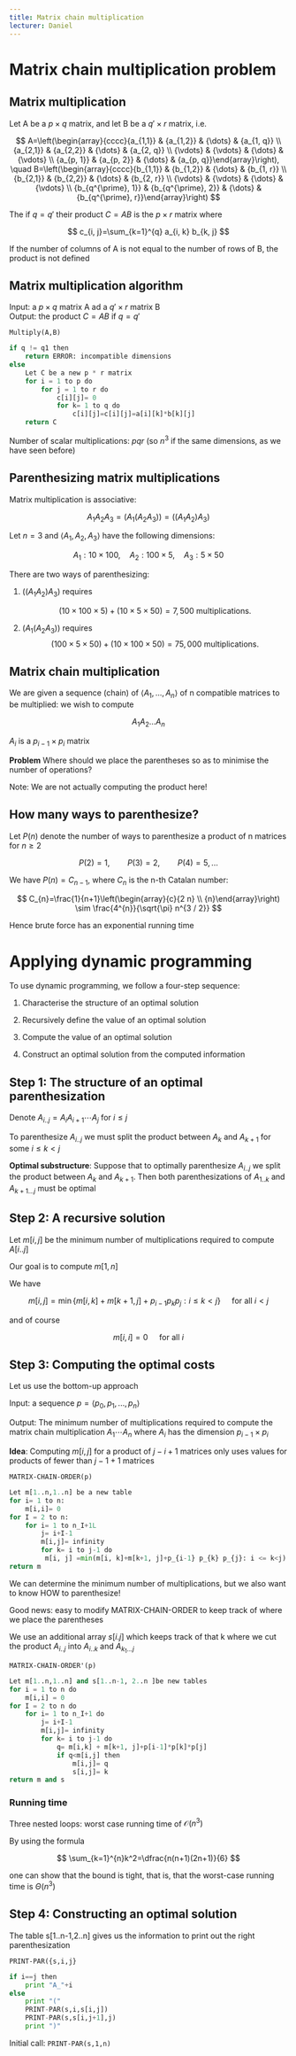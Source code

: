 ```yaml
---
title: Matrix chain multiplication
lecturer: Daniel
---
```


# Matrix chain multiplication problem

## Matrix multiplication

Let A be a $p\times q$ matrix, and let B be a $q'\times r$ matrix, i.e.

$$
A=\left(\begin{array}{cccc}{a_{1,1}} & {a_{1,2}} & {\dots} & {a_{1, q}} \\ {a_{2,1}} & {a_{2,2}} & {\dots} & {a_{2, q}} \\ {\vdots} & {\vdots} & {\dots} & {\vdots} \\ {a_{p, 1}} & {a_{p, 2}} & {\dots} & {a_{p, q}}\end{array}\right), \quad B=\left(\begin{array}{cccc}{b_{1,1}} & {b_{1,2}} & {\dots} & {b_{1, r}} \\ {b_{2,1}} & {b_{2,2}} & {\dots} & {b_{2, r}} \\ {\vdots} & {\vdots} & {\dots} & {\vdots} \\ {b_{q^{\prime}, 1}} & {b_{q^{\prime}, 2}} & {\dots} & {b_{q^{\prime}, r}}\end{array}\right)
$$

The if $q=q'$ their product $C=AB$ is the $p\times r$ matrix where

$$
c_{i, j}=\sum_{k=1}^{q} a_{i, k} b_{k, j}
$$

If the number of columns of A is not equal to the number of rows of B, the product is not defined

## Matrix multiplication algorithm

Input: a $p\times q$ matrix A ad a $q'\times r$ matrix B\
Output: the product $C=AB$ if $q=q'$

`Multiply(A,B)`

```python
if q != q1 then
    return ERROR: incompatible dimensions
else
    Let C be a new p * r matrix
    for i = 1 to p do
        for j = 1 to r do
            c[i][j]= 0
            for k= 1 to q do
                c[i][j]=c[i][j]=a[i][k]*b[k][j]
    return C
```

Number of scalar multiplications: $pqr$ (so $n^3$ if the same
dimensions, as we have seen before)

## Parenthesizing matrix multiplications

Matrix multiplication is associative:

$$
A_{1} A_{2} A_{3}=\left(A_{1}\left(A_{2} A_{3}\right)\right)=\left(\left(A_{1} A_{2}\right) A_{3}\right)
$$

Let $n=3$ and $\langle A_1, A_2, A_3 \rangle$ have the following
dimensions:

$$
A_{1}: 10 \times 100, \quad A_{2}: 100 \times 5, \quad A_{3}: 5 \times 50
$$

There are two ways of parenthesizing:

1.  $((A_1A_2)A_3)$ requires

    $$
    (10 \times 100 \times 5)+(10 \times 5 \times 50)=7,500 \text { multiplications. }
    $$

2.  $(A_1(A_2A_3))$ requires
    $$
    (100 \times 5 \times 50)+(10 \times 100 \times 50)=75,000 \text { multiplications. }
    $$

## Matrix chain multiplication

We are given a sequence (chain) of $\langle A_1,...,A_n\rangle$ of n
compatible matrices to be multiplied: we wish to compute

$$
A_1A_2...A_n
$$

$A_i$ is a $p_{i-1}\times p_{i}$ matrix

**Problem** Where should we place the parentheses so as to minimise the
number of operations?

Note: We are not actually computing the product here!

## How many ways to parenthesize?

Let $P(n)$ denote the number of ways to parenthesize a product of n
matrices for $n\geqslant 2$

$$
P(2) = 1, \qquad P(3) = 2, \qquad P(4)=5, ...
$$

We have $P(n)=C_{n-1}$, where $C_n$ is the n-th Catalan number:

$$
C_{n}=\frac{1}{n+1}\left(\begin{array}{c}{2 n} \\ {n}\end{array}\right) \sim \frac{4^{n}}{\sqrt{\pi} n^{3 / 2}}
$$

Hence brute force has an exponential running time

# Applying dynamic programming

To use dynamic programming, we follow a four-step sequence:

1.  Characterise the structure of an optimal solution

2.  Recursively define the value of an optimal solution

3.  Compute the value of an optimal solution

4.  Construct an optimal solution from the computed information

## Step 1: The structure of an optimal parenthesization

Denote $A_{i..j}=A_iA_{i+1} \cdots A_j$ for $i\leqslant j$

To parenthesize $A_{i..j}$ we must split the product between $A_k$ and
$A_{k+1}$ for some $i\leqslant k< j$

**Optimal substructure**: Suppose that to optimally parenthesize
$A_{i..j}$ we split the product between $A_k$ and $A_{k+1}$. Then both
parenthesizations of $A_{1..k}$ and $A_{k+1...j}$ must be optimal

## Step 2: A recursive solution

Let $m[i,j]$ be the minimum number of multiplications required to
compute $A[i..j]$

Our goal is to compute $m[1,n]$

We have

$$
m[i, j]=\min \left\{m[i, k]+m[k+1, j]+p_{i-1} p_{k} p_{j}: i \leq k<j\right\} \quad \text { for all } i<j
$$

and of course

$$
m[i, i]=0 \quad \text { for all } i
$$

## Step 3: Computing the optimal costs

Let us use the bottom-up approach

Input: a sequence $p=\langle p_0,p_1,...,p_n\rangle$

Output: The minimum number of multiplications required to compute the
matrix chain multiplication $A_1\cdots A_n$ where $A_i$ has the
dimension $p_{i-1}\times p_i$

**Idea**: Computing $m[i,j]$ for a product of $j-i+1$ matrices only uses
values for products of fewer than $j-1+1$ matrices

`MATRIX-CHAIN-ORDER(p)`

```python
Let m[1..n,1..n] be a new table
for i= 1 to n:
    m[i,i]= 0
for I = 2 to n:
    for i= 1 to n_I+1L
        j= i+I-1
        m[i,j]= infinity
        for k= i to j-1 do
         m[i, j] =min(m[i, k]+m[k+1, j]+p_{i-1} p_{k} p_{j}: i <= k<j)
return m
```

We can determine the minimum number of multiplications, but we also want
to know HOW to parenthesize!

Good news: easy to modify MATRIX-CHAIN-ORDER to keep track of where we
place the parentheses

We use an additional array $s[i.j]$ which keeps track of that k where we
cut the product $A_{i..j}$ into $A_{i..k}$ and $A_{k_1...j}$

`MATRIX-CHAIN-ORDER'(p)`

```python
Let m[1..n,1..n] and s[1..n-1, 2..n ]be new tables
for i = 1 to n do
    m[i,i] = 0
for I = 2 to n do
    for i= 1 to n_I+1 do
        j= i+I-1
        m[i,j]= infinity
        for k= i to j-1 do
            q= m[i,k] + m[k+1, j]+p[i-1]*p[k]*p[j]
            if q<m[i,j] then
                m[i,j]= q
                s[i,j]= k
return m and s
```

### Running time

Three nested loops: worst case running time of $\mathcal{O}(n^3)$

By using the formula

$$
\sum_{k=1}^{n}k^2=\dfrac{n(n+1)(2n+1)}{6}
$$

one can show that the bound is tight, that is, that the worst-case running
time is $\Theta(n^3)$

## Step 4: Constructing an optimal solution

The table s\[1..n-1,2..n\] gives us the information to print out the
right parenthesization

`PRINT-PAR({s,i,j}`

```python
if i==j then
    print "A_"+i
else
    print "("
    PRINT-PAR(s,i,s[i,j])
    PRINT-PAR(s,s[i,j+1],j)
    print ")"
```

Initial call: `PRINT-PAR(s,1,n)`
